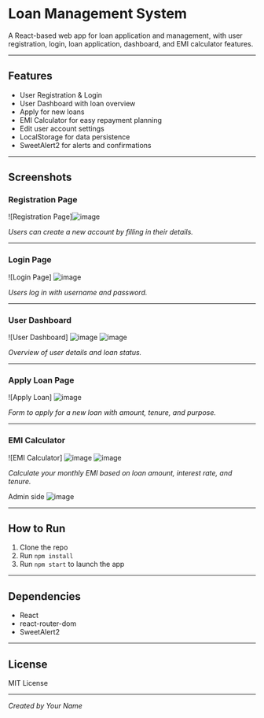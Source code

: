 # Loan Management System

A React-based web app for loan application and management, with user registration, login, loan application, dashboard, and EMI calculator features.

---

## Features

- User Registration & Login
- User Dashboard with loan overview
- Apply for new loans
- EMI Calculator for easy repayment planning
- Edit user account settings
- LocalStorage for data persistence
- SweetAlert2 for alerts and confirmations

---

## Screenshots

### Registration Page  
![Registration Page]![image](https://github.com/user-attachments/assets/c206a967-4474-46b4-a3d2-79b0c5246db8)
 
*Users can create a new account by filling in their details.*

---

### Login Page  
![Login Page]
![image](https://github.com/user-attachments/assets/807130bf-ea14-4625-8e97-40f54bcdc59c)

*Users log in with username and password.*

---

### User Dashboard  
![User Dashboard]
![image](https://github.com/user-attachments/assets/a6551c0a-7a34-402d-ac8b-8458bfc695ec)
![image](https://github.com/user-attachments/assets/76c4afaa-88a8-4fc8-8d01-221c34fbfc80)

*Overview of user details and loan status.*

---

### Apply Loan Page  
![Apply Loan]
![image](https://github.com/user-attachments/assets/5465aaf9-a8aa-4971-8de6-d5d24b34d7e3)

*Form to apply for a new loan with amount, tenure, and purpose.*

---

### EMI Calculator  
![EMI Calculator]
![image](https://github.com/user-attachments/assets/3e7d5373-ff00-44e4-9434-04280dd54941)
![image](https://github.com/user-attachments/assets/908b07ee-67e7-40f2-b5a7-e94914aa32a9)



*Calculate your monthly EMI based on loan amount, interest rate, and tenure.*


Admin side
![image](https://github.com/user-attachments/assets/b660c989-d002-4ab4-a4ac-374ada6b281d)


---

## How to Run

1. Clone the repo  
2. Run `npm install`  
3. Run `npm start` to launch the app

---

## Dependencies

- React  
- react-router-dom  
- SweetAlert2  

---

## License

MIT License

---

*Created by Your Name*
